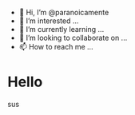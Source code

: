- 👋 Hi, I’m @paranoicamente
- 👀 I’m interested ...
- 🌱 I’m currently learning ... 
- 💞️ I’m looking to collaborate on ...
- 📫 How to reach me ...

<h1>Hello</h1>
<form> sus </form>
<!---
paranoicamente/paranoicamente is a ✨ special ✨ repository because its `README.md` (this file) appears on your GitHub profile.
You can click the Preview link to take a look at your changes.
--->
